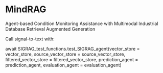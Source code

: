 # MindRAG
Agent-based Condition Monitoring Assistance with Multimodal Industrial Database Retrieval Augmented Generation

Call signal-to-text with:

await SIGRAG_test_functions.test_SIGRAG_agent(vector_store = vector_store, source_vector_store = source_vector_store, 
                                              filtered_vector_store = filtered_vector_store, 
                                              prediction_agent = prediction_agent, evaluation_agent = evaluation_agent)

